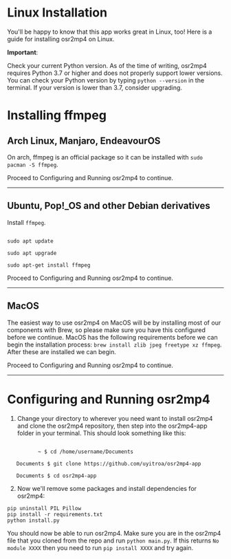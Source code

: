 # Linux Installation

You'll be happy to know that this app works great in Linux, too! Here is a guide for installing osr2mp4 on Linux.

**Important**:

Check your current Python version. As of the time of writing, osr2mp4 requires Python 3.7 or higher and does not properly support lower versions. You can check your Python version by typing `python --version` in the terminal. If your version is lower than 3.7, consider upgrading.

# Installing ffmpeg

## Arch Linux, Manjaro, EndeavourOS

On arch, ffmpeg is an official package so it can be installed with `sudo pacman -S ffmpeg`. 

Proceed to Configuring and Running osr2mp4 to continue.

-------------------------------------------------------------------------------------------------------------------------------------

## Ubuntu, Pop!_OS and other Debian derivatives

Install `ffmpeg`.

```

sudo apt update

sudo apt upgrade

sudo apt-get install ffmpeg

```

Proceed to Configuring and Running osr2mp4 to continue.

-------------------------------------------------------------------------------------------------------------------------------------

## MacOS

The easiest way to use osr2mp4 on MacOS will be by installing most of our components with Brew, so please make sure you have this configured before we continue. MacOS has the following requirements before we can begin the installation process: `brew install zlib jpeg freetype xz ffmpeg`. After these are installed we can begin. 

Proceed to Configuring and Running osr2mp4 to continue.

-------------------------------------------------------------------------------------------------------------------------------------

# Configuring and Running osr2mp4

1. Change your directory to wherever you need want to install osr2mp4 and clone the osr2mp4 repository, then step into the osr2mp4-app folder in your terminal. This should look something like this:

```

          ~ $ cd /home/username/Documents

   Documents $ git clone https://github.com/uyitroa/osr2mp4-app

   Documents $ cd osr2mp4-app

```

2. Now we'll remove some packages and install dependencies for osr2mp4: 

```
pip uninstall PIL Pillow
pip install -r requirements.txt
python install.py
```
You should now be able to run osr2mp4. Make sure you are in the osr2mp4 file that you cloned from the repo and run `python main.py`. If this returns `No module XXXX` then you need to run `pip install XXXX` and try again.
